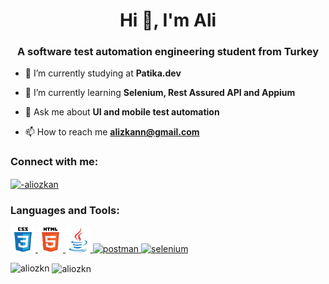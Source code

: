 <h1 align="center">Hi 👋, I'm Ali</h1>
<h3 align="center">A software test automation engineering student from Turkey</h3>

- 🔭 I’m currently studying at **Patika.dev**

- 🌱 I’m currently learning **Selenium, Rest Assured API and Appium**

- 💬 Ask me about **UI and mobile test automation**

- 📫 How to reach me **alizkann@gmail.com**

<h3 align="left">Connect with me:</h3>
<p align="left">
<a href="https://linkedin.com/in/-aliozkan" target="blank"><img align="center" src="https://raw.githubusercontent.com/rahuldkjain/github-profile-readme-generator/master/src/images/icons/Social/linked-in-alt.svg" alt="-aliozkan" height="30" width="40" /></a>
</p>

<h3 align="left">Languages and Tools:</h3>
<p align="left"> <a href="https://www.w3schools.com/css/" target="_blank" rel="noreferrer"> <img src="https://raw.githubusercontent.com/devicons/devicon/master/icons/css3/css3-original-wordmark.svg" alt="css3" width="40" height="40"/> </a> <a href="https://www.w3.org/html/" target="_blank" rel="noreferrer"> <img src="https://raw.githubusercontent.com/devicons/devicon/master/icons/html5/html5-original-wordmark.svg" alt="html5" width="40" height="40"/> </a> <a href="https://www.java.com" target="_blank" rel="noreferrer"> <img src="https://raw.githubusercontent.com/devicons/devicon/master/icons/java/java-original.svg" alt="java" width="40" height="40"/> </a> <a href="https://postman.com" target="_blank" rel="noreferrer"> <img src="https://www.vectorlogo.zone/logos/getpostman/getpostman-icon.svg" alt="postman" width="40" height="40"/> </a> <a href="https://www.selenium.dev" target="_blank" rel="noreferrer"> <img src="https://raw.githubusercontent.com/detain/svg-logos/780f25886640cef088af994181646db2f6b1a3f8/svg/selenium-logo.svg" alt="selenium" width="40" height="40"/> </a> </p>

<p><img align="left" src="https://github-readme-stats.vercel.app/api/top-langs?username=aliozkn&show_icons=true&locale=en&layout=compact" alt="aliozkn" /></p>

<p>&nbsp;<img align="center" src="https://github-readme-stats.vercel.app/api?username=aliozkn&show_icons=true&locale=en" alt="aliozkn" /></p>


